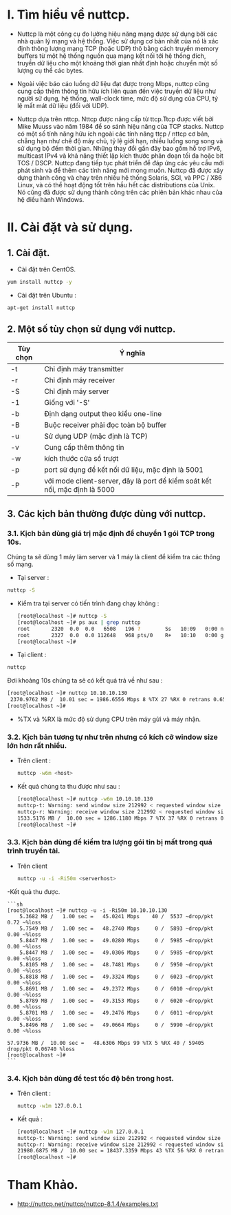 # I. Tìm hiểu về nuttcp.

- Nuttcp là một công cụ đo lường hiệu năng mạng được sử dụng bởi các nhà quản lý mạng và hệ thống. Việc sử dụng cơ bản nhất của nó là xác định thông lượng mạng TCP (hoặc UDP) thô bằng cách truyền memory buffers từ một hệ thống nguồn qua mạng kết nối tới hệ thống đích, truyền dữ liệu cho một khoảng thời gian nhất định hoặc chuyển một số lượng cụ thể các bytes.

- Ngoài việc báo cáo luồng dữ liệu đạt được trong Mbps, nuttcp cũng cung cấp thêm thông tin hữu ích liên quan đến việc truyền dữ liệu như người sử dụng, hệ thống, wall-clock time, mức độ sử dụng của CPU, tỷ lệ mất mát dữ liệu (đối với UDP).

- Nuttcp dựa trên nttcp. Nttcp được nâng cấp từ ttcp.Ttcp được viết bởi Mike Muuss vào năm 1984 để so sánh hiệu năng của TCP stacks. Nuttcp có một số tính năng hữu ích ngoài các tính năng ttcp / nttcp cơ bản, chẳng hạn như chế độ máy chủ, tỷ lệ giới hạn, nhiều luồng song song và sử dụng bộ đếm thời gian. Những thay đổi gần đây bao gồm hỗ trợ IPv6, multicast IPv4 và khả năng thiết lập kích thước phân đoạn tối đa hoặc bit TOS / DSCP. Nuttcp đang tiếp tục phát triển để đáp ứng các yêu cầu mới phát sinh và để thêm các tính năng mới mong muốn. Nuttcp đã được xây dựng thành công và chạy trên nhiều hệ thống Solaris, SGI, và PPC / X86 Linux, và có thể hoạt động tốt trên hầu hết các distributions của Unix. Nó cũng đã được sử dụng thành công trên các phiên bản khác nhau của hệ điều hành Windows.

# II. Cài đặt và sử dụng.

## 1. Cài đặt.
- Cài đặt trên CentOS.

```sh
yum install nuttcp -y
```

- Cài đặt trên Ubuntu :

```sh
apt-get install nuttcp
```

## 2. Một số tùy chọn sử dụng với nuttcp.

| Tùy chọn | Ý nghĩa |
|---------|--------------|
| -t | Chỉ định máy transmitter |
| -r | Chỉ định máy receiver |
| -S | Chỉ định máy server |
| -1 | Giống với '-S' |
| -b | Định dạng output theo kiểu one-line |
| -B | Buộc receiver phải đọc toàn bộ buffer |
| -u | Sử dụng UDP (mặc định là TCP) |
| -v | Cung cấp thêm thông tin |
| -w | kích thước cửa sổ trượt |
| -p | port sử dụng để kết nối dữ liệu, mặc định là 5001 |
| -P | với mode client-server, đây là port để kiểm soát kết nối, mặc định là 5000 |

## 3. Các kịch bản thường được dùng với nuttcp.

### 3.1. Kịch bản dùng giá trị mặc định để chuyển 1 gói TCP trong 10s.

Chúng ta sẽ dùng 1 máy làm server và 1 máy là client để kiểm tra các thông số mạng.

- Tại server :

```sh
nuttcp -S
```

- Kiểm tra tại server có tiến trình đang chạy không :

    ```sh
    [root@localhost ~]# nuttcp -S
    [root@localhost ~]# ps aux | grep nuttcp
    root       2320  0.0  0.0   6508   196 ?        Ss   10:09   0:00 nuttcp -S
    root       2327  0.0  0.0 112648   968 pts/0    R+   10:10   0:00 grep --color=auto nuttcp
    [root@localhost ~]#
    ```

- Tại client :

```sh
nuttcp 
```

Đơi khoảng 10s chúng ta sẽ có kết quả trả về như sau :

```sh
[root@localhost ~]# nuttcp 10.10.10.130
 2370.9762 MB /  10.01 sec = 1986.6556 Mbps 8 %TX 27 %RX 0 retrans 0.65 msRTT
[root@localhost ~]#
```

- %TX và %RX là mức độ sử dụng CPU trên máy gửi và máy nhận.

### 3.2. Kịch bản tương tự như trên nhưng có kích cỡ window size lớn hơn rất nhiều.

- Trên client  :

    ```sh
    nuttcp -w6m <host>
    ```

- Kết quả chúng ta thu được như sau :

    ```sh
    [root@localhost ~]# nuttcp -w6m 10.10.10.130
    nuttcp-t: Warning: send window size 212992 < requested window size 6291456
    nuttcp-r: Warning: receive window size 212992 < requested window size 6291456
    1533.5176 MB /  10.00 sec = 1286.1180 Mbps 7 %TX 37 %RX 0 retrans 0.98 msRTT
    [root@localhost ~]#
    ```

### 3.3. Kịch bản dùng để kiểm tra lượng gói tin bị mất trong quá trình truyền tải.

- Trên client

    ```sh
    nuttcp -u -i -Ri50m <serverhost>
    ```

-Kết quả thu được.

    ```sh
    [root@localhost ~]# nuttcp -u -i -Ri50m 10.10.10.130
        5.3682 MB /   1.00 sec =   45.0241 Mbps    40 /  5537 ~drop/pkt  0.72 ~%loss
        5.7549 MB /   1.00 sec =   48.2740 Mbps     0 /  5893 ~drop/pkt  0.00 ~%loss
        5.8447 MB /   1.00 sec =   49.0280 Mbps     0 /  5985 ~drop/pkt  0.00 ~%loss
        5.8447 MB /   1.00 sec =   49.0306 Mbps     0 /  5985 ~drop/pkt  0.00 ~%loss
        5.8105 MB /   1.00 sec =   48.7481 Mbps     0 /  5950 ~drop/pkt  0.00 ~%loss
        5.8818 MB /   1.00 sec =   49.3324 Mbps     0 /  6023 ~drop/pkt  0.00 ~%loss
        5.8691 MB /   1.00 sec =   49.2372 Mbps     0 /  6010 ~drop/pkt  0.00 ~%loss
        5.8789 MB /   1.00 sec =   49.3153 Mbps     0 /  6020 ~drop/pkt  0.00 ~%loss
        5.8701 MB /   1.00 sec =   49.2476 Mbps     0 /  6011 ~drop/pkt  0.00 ~%loss
        5.8496 MB /   1.00 sec =   49.0664 Mbps     0 /  5990 ~drop/pkt  0.00 ~%loss

    57.9736 MB /  10.00 sec =   48.6306 Mbps 99 %TX 5 %RX 40 / 59405 drop/pkt 0.06740 %loss
    [root@localhost ~]#
    ```

### 3.4. Kịch bản dùng để test tốc độ bên trong host.

- Trên client :

    ```sh
    nuttcp -w1m 127.0.0.1
    ```

- Kết quả :

    ```sh
    [root@localhost ~]# nuttcp -w1m 127.0.0.1
    nuttcp-t: Warning: send window size 212992 < requested window size 1048576
    nuttcp-r: Warning: receive window size 212992 < requested window size 1048576
    21980.6875 MB /  10.00 sec = 18437.3359 Mbps 43 %TX 56 %RX 0 retrans 0.17 msRTT
    [root@localhost ~]#
    ```

# Tham Khảo.

- http://nuttcp.net/nuttcp/nuttcp-8.1.4/examples.txt
